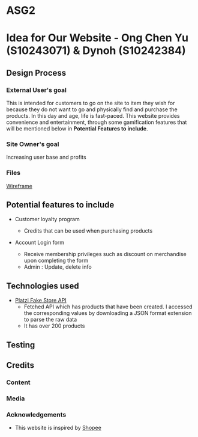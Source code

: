 # ASG2

<h1>Idea for Our Website - Ong Chen Yu (S10243071) & Dynoh (S10242384) </h1>

## Design Process

### External User's goal

This is intended for customers to go on the site to item they wish for because they do not want to go and physically find and purchase the products. In this day and age, life is fast-paced. This website provides convenience and entertainment, through some gamification features that will be mentioned below in <b>Potential Features to include</b>.

### Site Owner's goal

Increasing user base and profits

### Files

[Wireframe](ID_ASG2_T05_Group7_Wireframe.xd)

## Potential features to include

- Customer loyalty program

  - Credits that can be used when purchasing products

- Account Login form
  - Receive membership privileges such as discount on merchandise upon completing the form
  - Admin : Update, delete info

## Technologies used

- [Platzi Fake Store API](https://fakeapi.platzi.com/)
  - Fetched API which has products that have been created. I accessed the corresponding values by downloading a JSON format extension to parse the raw data
  - It has over 200 products

## Testing

## Credits

### Content

### Media

### Acknowledgements

- This website is inspired by [Shopee](https://shopee.sg/)
